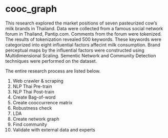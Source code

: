 # cooc_graph

This research explored the market positions of seven pasteurized cow’s milk brands in Thailand. Data were collected from a famous social network forum in Thailand, Pantip.com. Comments from the forum were tokenized. The results of tokenization revealed 500 keywords. These keywords were categorized into eight influential factors affecint milk consumption. Brand perceptual maps by the influential factors were constructed using Multidimensional Scaling. Sementic Network and Community Detection techniques were performed on the dataset.

The entire research process are listed below.
1. Web crawler & scraping
2. NLP Thai Pre-train
3. NLP Thai Post-train
4. Create Bag-of-word
5. Create cooccurrence matrix
6. Robustness check
7. LDA
8. Create network graph
9. Find community
10. Validate with external data and experts
